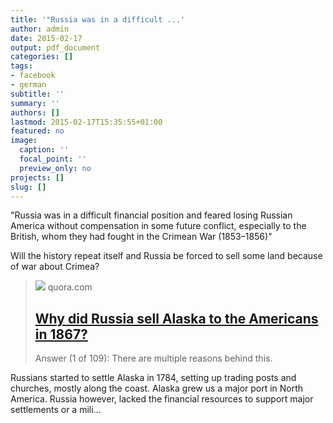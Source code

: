 ```yaml
---
title: '"Russia was in a difficult ...'
author: admin
date: 2015-02-17
output: pdf_document
categories: []
tags:
- facebook
- german
subtitle: ''
summary: ''
authors: []
lastmod: 2015-02-17T15:35:55+01:00
featured: no
image:
  caption: ''
  focal_point: ''
  preview_only: no
projects: []
slug: []
---
```

"Russia was in a difficult financial position and feared losing Russian America without compensation in some future conflict, especially to the British, whom they had fought in the Crimean War (1853–1856)"

Will the history repeat itself and Russia be forced to sell some land because of war about Crimea?﻿
> [![](https://qph.fs.quoracdn.net/main-custom-t-1808-600x315-qnackmwqdhgirismgfbymydoarnizrjs.jpeg)](http://www.quora.com/Why-did-Russia-sell-Alaska-to-the-Americans-in-1867)
> quora.com
> ## [Why did Russia sell Alaska to the Americans in 1867?](http://www.quora.com/Why-did-Russia-sell-Alaska-to-the-Americans-in-1867)
>
>Answer (1 of 109): There are multiple reasons behind this.

Russians started to settle Alaska in 1784, setting up trading posts and churches, mostly along the coast. Alaska grew us a major port in North America. Russia however, lacked the financial resources to support major settlements or a mili...

